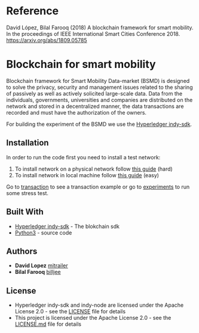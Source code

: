 # Reference
David López, Bilal Farooq (2018) A blockchain framework for smart mobility.	In the proceedings of IEEE International Smart Cities Conference 2018. https://arxiv.org/abs/1809.05785

# Blockchain for smart mobility
Blockchain framework for Smart Mobility Data-market (BSMD) is designed to solve the privacy, security and management issues related to the sharing of passively as well as actively solicited large-scale data. Data from the individuals, governments, universities and companies are distributed on the network and stored in a decentralized manner, the data transactions are recorded and must have the authorization of the owners.

For building the experiment of the BSMD we use the [Hyperledger indy-sdk](https://github.com/hyperledger/indy-sdk).

## Installation
In order to run the code first you need to install a test network:

1. To install network on a physical network follow [this guide](https://github.com/hyperledger/indy-node/blob/master/docs/start-nodes.md#create-a-network-and-start-nodes) (hard)
2. To install network in local machine follow [this guide](https://github.com/hyperledger/indy-sdk#how-to-start-local-nodes-pool-with-docker) (easy)

Go to [transaction](/transaction) to see a transaction example or go to [experiments](/experiments) to run some stress test. 

## Built With

* [Hyperledger indy-sdk](https://github.com/hyperledger/indy-sdk) - The blokchain sdk
* [Python3](https://www.python.org/download/releases/3.0/) - source code

## Authors

* **David Lopez** [mitrailer](https://github.com/mitrailer)
* **Bilal Farooq** [billjee](https://github.com/billjee/)

## License

* Hyperledger indy-sdk and indy-node are licensed under the Apache License 2.0 - see the [LICENSE](https://github.com/hyperledger/indy-node/blob/master/LICENSE) file for details
* This project is licensed under the Apache License 2.0 - see the [LICENSE.md](LICENSE.md) file for details
